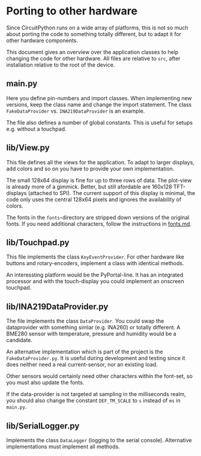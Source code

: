 Porting to other hardware
=========================

Since CircuitPython runs on a wide array of platforms, this is not so
much about porting the code to something totally different, but to adapt
it for other hardware components.

This document gives an overview over the application classes to help
changing the code for other hardware. All files are relative to `src`, after
installation relative to the root of the device.


main.py
-------

Here you define pin-numbers and import classes. When implementing new
versions, keep the class name and change the import statement. The class
`FakeDataProvider` vs. `INA219DataProvider` is an example.

The file also defines a number of global constants. This is useful for
setups e.g. without a touchpad.

lib/View.py
-----------

This file defines all the views for the application. To adapt to larger
displays, add colors and so on you have to provide your own implementation.

The small 128x64 display is fine for up to three rows of data. The plot-view
is already more of a gimmick. Better, but still afordable are
160x128 TFT-displays (attached to SPI). The current support of this
display is minimal, the code only uses the central 128x64 pixels and
ignores the availability of colors.

The fonts in the `fonts`-directory are stripped down versions of the
original fonts. If you need additional characters, follow the instructions
in [fonts.md](./fonts.md).


lib/Touchpad.py
---------------

This file implements the class `KeyEventProvider`. For other hardware like
buttons and rotary-encoders, implement a class with identical methods.

An interessting platform would be the PyPortal-line. It has an integrated
processor and with the touch-display you could implement an onscreen
touchpad.


lib/INA219DataProvider.py
-------------------------

The file implements the class `DataProvider`. You could swap the dataprovider
with something simlar (e.g. INA260) or totally different. A BME280 sensor with
temperature, pressure and humidity would be a candidate.

An alternative implementation which is part of the project is the
`FakeDataProvider.py`. It is useful during development and testing since it
does neither need a real current-sensor, nor an existing load.

Other sensors would certainly need other characters within the font-set,
so you must also update the fonts.

If the data-provider is not targeted at sampling in the milliseconds realm,
you should also change the constant `DEF_TM_SCALE` to `s` instead of `ms` in
`main.py`.


lib/SerialLogger.py
-------------------

Implements the class `DataLogger` (logging to the serial console).
Alternative implementations must implement all methods.
